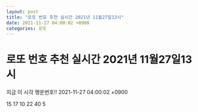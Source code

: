 ```yaml
---
layout: post
title: "로또 번호 추천 실시간 2021년 11월27일13시"
date: 2021-11-27 04:00:02 +0900
categories: 로또
---
```


# 로또 번호 추천 실시간 2021년 11월27일13시

지금 이 시각 행운번호!! 2021-11-27 04:00:02 +0900

 15  17  10  22  40  5 

